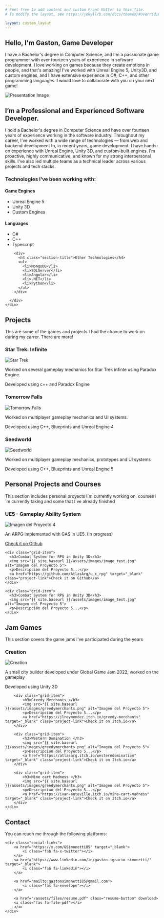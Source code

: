```yaml
---
# Feel free to add content and custom Front Matter to this file.
# To modify the layout, see https://jekyllrb.com/docs/themes/#overriding-theme-defaults

layout: custom_layout
---
```


<!-- Sections -->
<div class="home-container" id="home">
    <div class="home-description">
        <h2>Hello, I'm Gaston, Game Developer</h2>
		  <p>
			I have a Bachelor's degree in Computer Science, and I'm a passionate game programmer with over fourteen years of experience in software development.  
			I love working on games because they create emotions in people, and that's amazing!  
			I've worked with Unreal Engine 5, Unity3D, and custom engines, and I have extensive experience in C#, C++, and other programming languages.  
			I would love to collaborate with you on your next game!
		</p>
    </div>
	<div class="home-image">
        <img src="{{ site.baseurl }}/assets/images/image_test.jpg" alt="Presentation Image">
    </div>
</div>


   
<section class="section-container" id="about">
  <div class="about-container">
     <div class="about-left">
      <h2 class="section-title">I’m a Professional and Experienced Software Developer.</h2>
      <p>
       I hold a Bachelor's degree in Computer Science and have over fourteen years of experience working in the software industry. Throughout my career, I've worked with a wide range of technologies — from web 
	   and backend development to, in recent years, game development.
	   I have hands-on experience with Unreal Engine, Unity 3D, and custom-built engines. I'm proactive, highly 
	   communicative, and known for my strong interpersonal skills. I've also led multiple teams as a technical leader across various projects and tech stacks.
      </p>
    </div>
  <div class="about-right">
      <h3>Technologies I’ve been working with:</h3>
      <div class="tech-columns">
	       <div>
          <h4 class="section-title">Game Engines</h4>
          <ul>
			<li>Unreal Engine 5</li>
			<li>Unity 3D</li>
            <li>Custom Engines</li>            
          </ul>
        </div>
        <div>
          <h4 class="section-title">Languages</h4>
          <ul>
            <li>C#</li>
            <li>C++</li>
            <li>Typescript</li>
          </ul>
        </div>
		
		<div>
          <h4 class="section-title">Other Technologies</h4>
          <ul>
            <li>MongoDB</li>
            <li>SQLServer</li>
            <li>Angular</li>
            <li>.NET</li>
			<li>Python</li>
          </ul>
        </div>
   
      </div>
    </div>
  </div>
</section>


<section class="section-container" id="projects">
    <h2>Projects</h2>
	<p> This are some of the games and projects I had the chance to work on during my carrer. There are more!</p>
	 <div class="grid-container">
        <div class="grid-item">
			<h3>Star Trek: Infinite </h3>
            <img 
				src="{{ site.baseurl }}/assets/images/startrek.jpg" 
				alt="Star Trek" 
				class="clickable-image"
				data-title="Star Trek: Infinite"
				data-client="Paradox Interactive, Nimble Giant"
				data-genre="Grand Strategy/4X"
				data-tech="C++, Clausewitz Engine (proprietary)"
				data-duration="3 Years"
				data-state="Released October 12th, 2023"
				data-links='[
				  {"href": "https://store.steampowered.com/app/1622900/Star_Trek_Infinite/", "label": "Steam"},
				  {"href": "https://www.paradoxinteractive.com/", "label": "Paradox Interactive"},
				  {"href": "https://www.nimblegiant.com/", "label": "Nimble Giant Entertainment"}
				]'
			  >
            <p>Worked on several gameplay mechanics for Star Trek infinte using Paradox Engine. </p>
			<p>Developed using c++ and Paradox Engine </p>
        </div>
        <div class="grid-item">
			<h3>Tomorrow Falls </h3>
            <img src="{{ site.baseurl }}/assets/images/tomorrowfalls.jpg" alt="Tomorrow Falls"
				class="clickable-image"
				data-title="Tomorrow Falls"
				data-client="DPS Games, Wargaming, MPG"
				data-genre="Action / Combat"
				data-tech="C++, Blueprints, Unreal Engine 4"
				data-duration="Worked for almost a year"
				data-state="Currently Cancelated"
				data-links='[
				  {"href": "https://store.steampowered.com/app/2023130/Tomorrow_Falls/", "label": "Steam"},
				  {"href": "https://dpsgames.com/", "label": "DPS Games"},
				  {"href": "https://www.wargaming.net/en", "label": "Wargaming"},
				  {"href": "https://www.themultiplayergroup.com/", "label": "The Multiplayer group"}
				]'
			  >
		    <p>Worked on multiplayer gameplay mechanics and UI systems.</p>
			<p>Developed using C++, Blueprints and Unreal Engine 4</p>
        </div>
        <div class="grid-item">
			<h3>Seedworld</h3>
            <img src="{{ site.baseurl }}/assets/images/seedworld.jpg" alt="Seedworld"
				class="clickable-image"
				data-title="Seedworld"
				data-client="Seedify, Seedworld"
				data-genre=" Metaverse with a persistent real economy"
				data-tech="C++, Blueprints, Unreal Engine 5"
				data-duration="Worked for almost a year"
				data-state="Under development"
				data-links='[
				  {"href": "https://store.steampowered.com/app/2023130/Tomorrow_Falls/", "label": "Steam"},
				  {"href": "https://seedify.fund/", "label": "Seedify"},
				  {"href": "https://seedworld.io/", "label": "Seedworld"},
				  {"href": "https://seedworldofficial.substack.com/", "label": "Seedworld dev updates"},
				  {"href": "https://www.youtube.com/@SeedworldMetaverse", "label": "Youtube channel"}
				]'
			  >
            <p>Worked on multiplayer gameplay mechanics, prototypes and UI systems</p>
			<p>Developed using C++, Blueprints and Unreal Engine 5</p>
        </div>
    </div>
</section>

<section class="section-container" id="courses">
  <h2>Personal Projects and Courses</h2>
  <p>
    This section includes personal proyects I´m currently working on, courses I´m currently taking and some that I´ve already finished
  </p>

  <div class="grid-container">
    <div class="grid-item">
      <h3>UE5 - Gameplay Ability System</h3>
      <img src="{{ site.baseurl }}/assets/images/image_test.jpg" alt="Imagen del Proyecto 4">
      <p>An ARPG implemented with GAS in UE5. (In progress)</p>
      <a href="https://github.com/AtlasArg/Gameplay_Ability_System_Course" target="_blank" class="project-link">Check it on Github</a>
    </div>

    <div class="grid-item">
      <h3>Combat System for RPG in Unity 3D</h3>
      <img src="{{ site.baseurl }}/assets/images/image_test.jpg" alt="Imagen del Proyecto 5">
      <p>Descripción del Proyecto 5...</p>
      <a href="https://github.com/AtlasArg/u_c_rpg" target="_blank" class="project-link">Check it on Github</a>
    </div>

    <div class="grid-item">
      <h3>Combat System for RPG in Unity 3D</h3>
      <img src="{{ site.baseurl }}/assets/images/image_test.jpg" alt="Imagen del Proyecto 5">
      <p>Descripción del Proyecto 5...</p>
    </div>
  </div>
</section>

<section class="section-container" id="jams">
	<h2>Jam Games</h2>
	<p> This section covers the game jams I've participated during the years</p>
	 <div class="grid-container">
		<div class="grid-item">
            <h3>Creation </h3>
			 <img src="{{ site.baseurl }}/assets/images/creation.jpg" alt="Creation"
				class="clickable-image"
				data-title="Creation"
				data-client="Global Game Jam 2022"
				data-genre="A small city builder"
				data-tech="C#, Unity 3D"
				data-duration="Global Game Jam 2022"
				data-state="Free to play"
				data-links='[
				  {"href": "https://onesixgames.itch.io/creation", "label": "Itch.io"},
				]'
			  >
            <p>A small city builder developed under Global Game Jam 2022, worked on the gameplay</p>
			<p>Developed using Unity 3D</p>
        </div>
		
		<div class="grid-item">
            <h3>Greedy Merchants </h3>
            <img src="{{ site.baseurl }}/assets/images/greedymerchants.png" alt="Imagen del Proyecto 5">
            <p>Descripción del Proyecto 5...</p>
			<a href="https://jlreymendez.itch.io/greedy-merchants" target="_blank" class="project-link">Check it on Itch.io</a>
        </div>
		
		<div class="grid-item">
            <h3>Western Domination </h3>
            <img src="{{ site.baseurl }}/assets/images/greedymerchants.png" alt="Imagen del Proyecto 5">
            <p>Descripción del Proyecto 5...</p>
			<a href="https://atlasarg.itch.io/westerndomination" target="_blank" class="project-link">Check it on Itch.io</a>
        </div>
		
		<div class="grid-item">
            <h3>Mine cart Madness </h3>
            <img src="{{ site.baseurl }}/assets/images/greedymerchants.png" alt="Imagen del Proyecto 5">
            <p>Descripción del Proyecto 5...</p>
			<a href="https://ivan-auteville.itch.io/mine-cart-madness" target="_blank" class="project-link">Check it on Itch.io</a>
        </div>
    </div>	
	
</section>

<section class="section-container" id="contact">
    <h2>Contact</h2>
    <p>You can reach me through the following platforms:</p>
    
    <div class="social-links">
        <a href="https://x.com/GSimonetti85" target="_blank">
            <i class="fab fa-x-twitter"></i> 
        </a>
        <a href="https://www.linkedin.com/in/gaston-ignacio-simonetti/" target="_blank">
            <i class="fab fa-linkedin"></i>
        </a>

        <a href="mailto:gastonsimonetti85@gmail.com">
            <i class="fas fa-envelope"></i>
        </a>
		
		<a href="/assets/files/resume.pdf" class="resume-button" download>
        <i class="fas fa-file-pdf"></i> 
		</a>
    </div>
</section>
